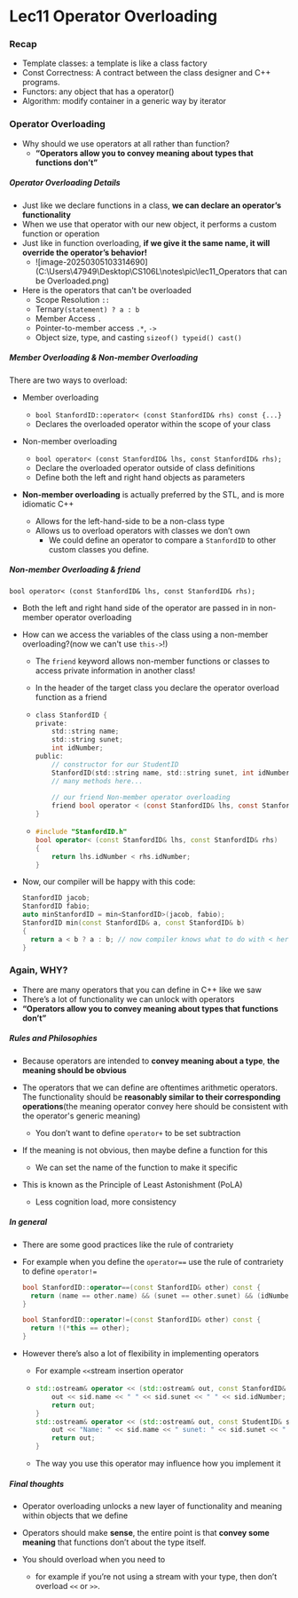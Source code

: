 # Lec11 Operator Overloading

### Recap

* Template classes: a template is like a class factory
* Const Correctness: A contract between the class designer and C++ programs.
* Functors: any object that has a operator()
* Algorithm: modify container in a generic way by iterator

### Operator Overloading

* Why should we use operators at all rather than function?
  * **“Operators allow you to convey meaning about types that functions don’t”**

##### Operator Overloading Details

*  Just like we declare functions in a class, **we can declare an operator’s functionality**
* When we use that operator with our new object, it performs a custom function or operation
* Just like in function overloading, **if we give it the same name, it will override the operator’s behavior!**
  * ![image-20250305103314690](C:\Users\47949\Desktop\CS106L\notes\pic\lec11_Operators that can be Overloaded.png)
* Here is the operators that can't be overloaded
  * Scope Resolution `::`
  * Ternary`(statement) ? a : b`
  * Member Access `.`
  * Pointer-to-member access `.*`, `->`
  * Object size, type, and casting `sizeof() typeid() cast()`

##### Member Overloading & Non-member Overloading

There are two ways to overload: 

* Member overloading 
  * `bool StanfordID::operator< (const StanfordID& rhs) const {...}`
  * Declares the overloaded operator within the scope of your class
* Non-member overloading 
  * `bool operator< (const StanfordID& lhs, const StanfordID& rhs);`
  * Declare the overloaded operator outside of class definitions 
  * Define both the left and right hand objects as parameters 

* **Non-member overloading** is actually preferred by the STL, and is more idiomatic C++
  * Allows for the left-hand-side to be a non-class type
  * Allows us to overload operators with classes we don’t own
    * We could define an operator to compare a `StanfordID` to other custom classes you define.

##### Non-member Overloading & friend

`bool operator< (const StanfordID& lhs, const StanfordID& rhs);`

* Both the left and right hand side of the operator are passed in in non-member operator overloading

* How can we access the variables of the class using a non-member overloading?(now we can't use `this->`!)

  * The `friend` keyword allows non-member functions or classes to access private information in another class!

  * In the header of the target class you declare the operator overload function as a friend

  * ```.h file
    class StanfordID {
    private:
    	std::string name;
    	std::string sunet;
    	int idNumber;
    public:
    	// constructor for our StudentID
    	StanfordID(std::string name, std::string sunet, int idNumber);
    	// many methods here...
     	
        // our friend Non-member operator overloading
    	friend bool operator < (const StanfordID& lhs, const StanfordID& rhs);
    }
    ```
    
  * ```.cpp file
    #include "StanfordID.h"
    bool operator< (const StanfordID& lhs, const StanfordID& rhs)
    {
    	return lhs.idNumber < rhs.idNumber;
    }
    ```

* Now, our compiler will be happy with this code:

  ```.cpp file
  StanfordID jacob;
  StanfordID fabio;
  auto minStanfordID = min<StanfordID>(jacob, fabio);
  StanfordID min(const StanfordID& a, const StanfordID& b)
  {
  	return a < b ? a : b; // now compiler knows what to do with < here
  } 
  ```

### Again, WHY?

* There are many operators that you can define in C++ like we saw
* There’s a lot of functionality we can unlock with operators
* **“Operators allow you to convey meaning about types that functions don’t”**

##### Rules and Philosophies 

* Because operators are intended to **convey meaning about a type**, **the meaning should be obvious**
* The operators that we can define are oftentimes arithmetic operators. The functionality should be **reasonably similar to their corresponding operations**(the meaning operator convey here should be consistent with the operator's generic meaning)
  * You don’t want to define `operator+` to be set subtraction

* If the meaning is not obvious, then maybe define a function for this
  * We can set the name of the function to make it specific
* This is known as the Principle of Least Astonishment (PoLA)
  * Less cognition load, more consistency

##### In general

* There are some good practices like the rule of contrariety

* For example when you define the `operator==` use the rule of contrariety to define `operator!=`

  ```.cpp file
  bool StanfordID::operator==(const StanfordID& other) const {
  	return (name == other.name) && (sunet == other.sunet) && (idNumber == other.idNumber);
  }
  
  bool StanfordID::operator!=(const StanfordID& other) const {
  	return !(*this == other);
  }
  ```

* However there’s also a lot of flexibility in implementing operators

  * For example `<<`stream insertion operator

  * ```c++
    std::ostream& operator << (std::ostream& out, const StanfordID& sid) {
    	out << sid.name << " " << sid.sunet << " " << sid.idNumber;
    	return out;
    }
    std::ostream& operator << (std::ostream& out, const StudentID& sid) {
    	out << "Name: " << sid.name << " sunet: " << sid.sunet << " idnumber: " << sid.idNumber;
    	return out;
    }
    ```

  * The way you use this operator may influence how you implement it

##### Final thoughts

* Operator overloading unlocks a new layer of functionality and meaning within objects that we define
* Operators should make **sense**, the entire point is that **convey some meaning** that functions don’t about the type itself.

* You should overload when you need to
  * for example if you’re not using a stream with your type, then don’t overload `<<` or `>>`.